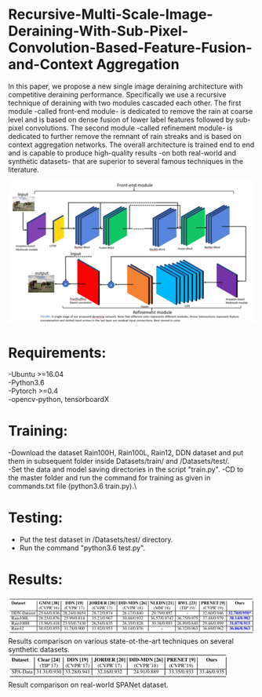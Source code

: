 # Recursive-Multi-Scale-Image-Deraining-With-Sub-Pixel-Convolution-Based-Feature-Fusion-and-Context Aggregation
In this paper, we propose a new single image deraining architecture with competitive deraining performance. Specifically we use a recursive technique of deraining with two modules cascaded each other. The first module -called front-end module- is dedicated to remove the rain at coarse level and is based on dense fusion of lower label features followed by sub-pixel convolutions. The second module -called refinement module- is dedicated to further remove the remnant of rain streaks and is based on context aggregation networks. The overall architecture is trained end to end and is capable to produce high-quality results -on both real-world and synthetic datasets- that are superior to several famous techniques in the literature.

<img src = "/Graphical_Abstract/Graphical_abstract.PNG" >

# Requirements:
  -Ubuntu >=16.04\
  -Python3.6\
  -Pytorch >=0.4\
  -opencv-python, tensorboardX
# Training:
  -Download the dataset Rain100H, Rain100L, Rain12, DDN dataset and put them in subsequent folder inside Datasets/train/ and /Datasets/test/.\
  -Set the data and model saving directories in the script "train.py".
  -CD to the master folder and run the command for training as given in commands.txt file (python3.6 train.py).\
# Testing:  
  - Put the test dataset in /Datasets/test/ directory.
  - Run the command "python3.6 test.py".
# Results:
<img src ="/Synthetic_result.PNG" >\
Results comparison on various state-ot-the-art techniques on several synthetic datasets.\
<img src = "/real_world_result.PNG">\
Result comparison on real-world SPANet dataset.
